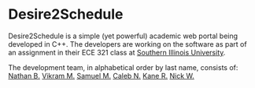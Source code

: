 # Desire2Schedule
Desire2Schedule is a simple (yet powerful) academic web portal being developed
in C++. The developers are working on the software as part of an assignment in
their ECE 321 class at [Southern Illinois University](http://siu.edu).

The development team, in alphabetical order by last name, consists of:
[Nathan B.](https://github.com/nathantb)
[Vikram M.](https://github.com/Vikrammel)
[Samuel M.](https://github.com/Samuelmorris)
[Caleb N.](https://github.com/yoursocool90)
[Kane R.](https://github.com/KaneRodriguez)
[Nick W.](https://github.com/nickwhetstone)